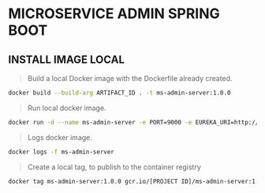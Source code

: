 # MICROSERVICE ADMIN SPRING BOOT

## INSTALL IMAGE LOCAL

> Build a local Docker image with the Dockerfile already created.

```bash
docker build --build-arg ARTIFACT_ID . -t ms-admin-server:1.0.0
```

> Run local docker image.

```bash
docker run -d --name ms-admin-server -e PORT=9000 -e EUREKA_URI=http://ms-registry:8761 -e MS_CONFIG_SERVER=http://ms-config-properties:8088 -p 9000:9000 --network=microservice ms-admin-server:1.0.0
```

> Logs docker image.

```bash
docker logs -f ms-admin-server
```

> Create a local tag, to publish to the container registry

```bash
docker tag ms-admin-server:1.0.0 gcr.io/[PROJECT ID]/ms-admin-server:1.0.0
```